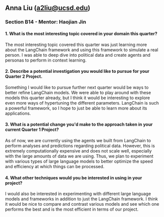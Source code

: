 ## Anna Liu (a2liu@ucsd.edu)

### Section B14 - Mentor: Haojian Jin

#### **1. What is the most interesting topic covered in your domain this quarter?**
The most interesting topic covered this quarter was just learning more about the LangChain framework and using this framework to simulate a real person. I was able to deep dive
into political data and create agents and personas to perform in context learning.

#### **2. Describe a potential investigation you would like to pursue for your Quarter 2 Project.**
Something I would like to pursue further next quarter would be ways to better refine LangChain models. We were able to play around with these models this quarter already, but I think it
would be interesting to explore even more ways of hypertuning the different parameters. LangChain is such a powerful framework, so I hope to just be able to learn more about its
applications.

#### **3. What is a potential change you'd make to the approach taken in your current Quarter 1 Project?**
As of now, we are currently using the agents we built from LangChain to perform analyses and predictions regarding political data. However, this is extremely computationally
expensive and does not scale well, especially with the large amounts of data we are using. Thus, we plan to experiment with various types of large language models to better optimize
the speed and efficiency at which things can be processed.

#### **4. What other techniques would you be interested in using in your project?**
I would also be interested in experimenting with different large language models and frameworks in addition to just the LangChain framework. I think it would be nice to compare and
contrast various models and see which one performs the best and is the most efficient in terms of our project.

